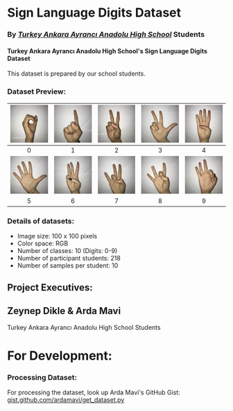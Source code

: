 # Sign Language Digits Dataset
### By ***[Turkey Ankara Ayrancı Anadolu High School](http://ayrancianadolu.meb.k12.tr)*** Students

#### Turkey Ankara Ayrancı Anadolu High School's Sign Language Digits Dataset
This dataset is prepared by our school students.

### Dataset Preview:

|<img src="Examples/example_0.JPG">|<img src="Examples/example_1.JPG">|<img src="Examples/example_2.JPG">|<img src="Examples/example_3.JPG">|<img src="Examples/example_4.JPG">|
|:-:|:-:|:-:|:-:|:-:|
|0|1|2|3|4|
|<img src="Examples/example_5.JPG">|<img src="Examples/example_6.JPG">|<img src="Examples/example_7.JPG">|<img src="Examples/example_8.JPG">|<img src="Examples/example_9.JPG">|
|5|6|7|8|9|

### Details of datasets:
- Image size: 100 x 100 pixels
- Color space: RGB
- Number of classes: 10 (Digits: 0-9)
- Number of participant students: 218
- Number of samples per student: 10

## Project Executives:
## Zeynep Dikle & Arda Mavi
Turkey Ankara Ayrancı Anadolu High School Students

# For Development:
### Processing Dataset:
For processing the dataset, look up Arda Mavi's GitHub Gist: [gist.github.com/ardamavi/get_dataset.py](https://gist.github.com/ardamavi/a7d06ff8a315308771c70006cf494d69)

